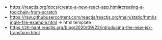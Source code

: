 - https://reactjs.org/docs/create-a-new-react-app.html#creating-a-toolchain-from-scratch
- https://raw.githubusercontent.com/reactjs/reactjs.org/main/static/html/single-file-example.html -> html template
- https://zh-hant.reactjs.org/blog/2020/09/22/introducing-the-new-jsx-transform.html